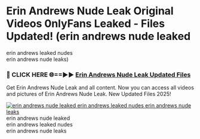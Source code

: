 # Erin Andrews Nude Leak Original Videos 0nlyFans Leaked - Files Updated! (erin andrews nude leaked<br>
erin andrews leaked nudes<br>
erin andrews nude leaks)

<h3>🔴 CLICK HERE 🌐==►► <a href="https://tinyurl.com/2p9ay9w9" rel="nofollow">Erin Andrews Nude Leak Updated Files</a></h3>

Get Erin Andrews Nude Leak and all content. Now you can access all videos and pictures of Erin Andrews Nude Leak. New Updated Files 2025!

[![erin andrews nude leaked<br>
erin andrews leaked nudes<br>
erin andrews nude leaks](https://i.imgur.com/KQgVmj3.gif)](https://tinyurl.com/2p9ay9w9)
erin andrews nude leaked<br>
erin andrews leaked nudes<br>
erin andrews nude leaks